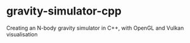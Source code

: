 # gravity-simulator-cpp
Creating an N-body gravity simulator in C++, with OpenGL and Vulkan visualisation
